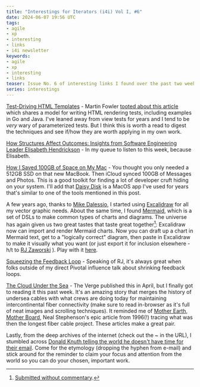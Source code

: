 ```yaml
---
title: "Interestings for Iterators (i4i) Vol I, #6"
date: 2024-06-07 19:56 UTC
tags:
- agile
- xp
- interesting
- links
- i4i newsletter
keywords:
- agile
- xp
- interesting
- links
teaser: Issue No. 6 of interesting links I found over the past two weeks
series: interestings
---
```


[saved]:  https://thoughtbot.com/blog/how-i-saved-100-gb-of-disk-space-on-my-mac
[daisy]: https://apps.apple.com/us/app/daisydisk/id411643860?mt=12
[martin]:  https://toot.thoughtworks.com/@mfowler/112524925566923027
[tests]: https://martinfowler.com/articles/tdd-html-templates.html
[rj]: https://rjzaworski.com/2023/10/squeezing-the-feedback-loop
[rj2]: https://rjzaworski.com/
[knuth]: https://www-cs-faculty.stanford.edu/~knuth/email.html
[excal]: https://excalidraw.com/
[mermaid]: https://mermaid.js.org/
[md]: https://mike.daless.io/
[play]: https://mermaid-to-excalidraw.vercel.app/
[jif]: https://www.jif.com/peanut-butter/creamy/peanut-butter-chocolate
[sea]: https://www.theverge.com/c/24070570/internet-cables-undersea-deep-repair-ships
[mother]: https://www.wired.com/1996/12/ffglass/
[esh]: https://gotopia.tech/articles/300/how-structures-affect-outcomes-in-software

[Test-Driving HTML Templates][tests] - Martin Fowler [tooted about this article][martin] which shares a model for writing HTML rendering tests, including examples in Go and Java. I've leaned away from view tests for years and I tend to be _very_ wary of parameterized tests. But I think this is worth a read to digest the techniques and see if/how they are worth applying in my own work.

[How Structures Affect Outcomes: Insights from Software Engineering Leader Elisabeth Hendrickson][esh] - In my queue to listen to this week, because Elisabeth.

[How I Saved 100GB of Space on My Mac][saved] - You thought you only needed a 512GB SSD on that new MacBook. Then iCloud synced 100GB of Messages and Photos. This is a good toolkit for finding a lot of developer cruft hiding on your system. I'll add that [Daisy Disk][daisy] is a MacOS app I've used for years that's similar to one of the tools mentioned in this post.

A few years ago, thanks to [Mike Dalessio][md], I started using [Excalidraw][excal] for all my vector graphic needs. About the same time, I found [Mermaid][mermaid], which is a set of DSLs to make common types of charts and diagrams. The universe has again given us two great tastes that taste great together[^1]: Excalidraw now can import and render Mermaid charts. Now you can draft up a chart in Mermaid text, get to a  "logically correct" diagram, then paste in Excalidraw to make it visually what you want (or just export it for inclusion elsewhere - h/t to [RJ Zaworski][rj2] ). Play with it [here][play].

[Squeezing the Feedback Loop][rj] - Speaking of RJ, it's always great when folks outside of my direct Pivotal influence talk about shrinking feedback loops.

[The Cloud Under the Sea][sea] - The Verge published this in April, but I finally got to reading it this past week. It's an amazing story that merges the history of undersea cables with what crews are doing today for maintaining intercontinental fiber connectivity (make sure to read in-browser as it's full of neat images and scrolling techniques). It reminded me of [Mother Earth, Mother Board][mother], Neal Stephenson's epic article from 1996(!) tracing what was then the longest fiber cable project. These articles make a great pair.

Lastly, from the deep archives of the internet (check out the ~ in the URL), I stumbled across [Donald Knuth telling the world he doesn't have time for their email][knuth]. Come for the etymology (dropping the hyphen from e-mail) and stick around for the reminder to claim your focus and attention from the world so you can do your chosen, important work.

[^1]: [Submitted without commentary][jif].